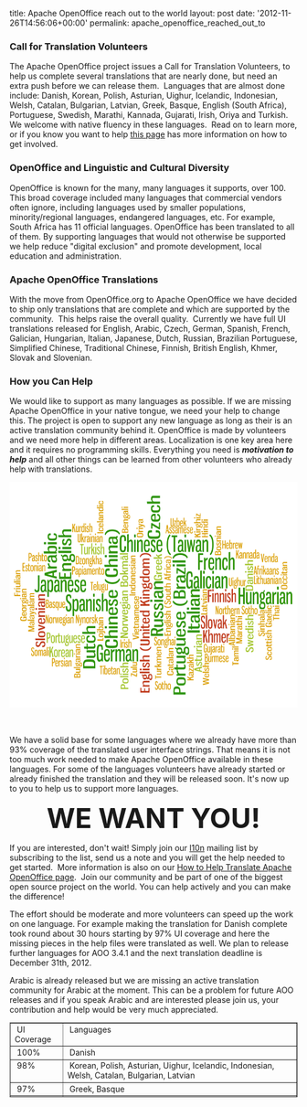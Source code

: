 title: Apache OpenOffice reach out to the world
layout: post
date: '2012-11-26T14:56:06+00:00'
permalink: apache_openoffice_reached_out_to

<h3>Call for Translation Volunteers <br /></h3> 
  <p>The Apache OpenOffice project issues a Call for Translation Volunteers, to help us complete several translations that are nearly done, but need an extra push before we can release them.&nbsp; Languages that are almost done include: Danish, Korean, Polish, Asturian, Uighur, Icelandic, Indonesian, Welsh, Catalan, Bulgarian, Latvian, Greek, Basque, English (South Africa), Portuguese, Swedish, Marathi, Kannada, Gujarati, Irish, Oriya and Turkish.&nbsp; We welcome with native fluency in these languages.&nbsp; Read on to learn more, or if you know you want to help <a href="http://openoffice.apache.org/translate.html">this page</a> has more information on how to get involved. <br /></p> 
  <h3>OpenOffice and Linguistic and Cultural Diversity<br /></h3> 
  <p>OpenOffice is known for the many, many languages it supports, over 100.&nbsp; This broad coverage included many languages that commercial vendors often ignore, including languages used by smaller populations, minority/regional languages, endangered languages, etc. For example, South Africa has 11 official languages. 
OpenOffice has been translated to all of them. By supporting languages that would 
not otherwise be supported we help reduce &quot;digital exclusion&quot; and promote 
development, local education and administration.</p> 
  <h3>Apache OpenOffice Translations<br /></h3> 
  <p>With the move from OpenOffice.org to Apache OpenOffice we have decided to ship only translations that are complete and which are supported by the community.&nbsp; This helps raise the overall quality.&nbsp; Currently we have full UI translations released for English, Arabic, Czech, German, Spanish, French, Galician, Hungarian, Italian, Japanese, 
        Dutch, Russian, Brazilian Portuguese, Simplified Chinese, Traditional Chinese, Finnish, British English, Khmer, Slovak and Slovenian.</p> 
  <h3>How you Can Help <br /></h3> 
  <p> </p> 
  <p>We would like to support as many languages as possible. If we are missing Apache OpenOffice in your native tongue, we need your help to change this. The project is open to support any new language as long as their is an active translation community behind it. OpenOffice is made by volunteers and we need more help in different areas. Localization is one key area here and it requires no programming skills. Everything you need is <em><strong>motivation to help</strong></em> and all other things can be learned from other volunteers who already help with translations.</p> 
  <p align="center">
   <img width="686" height="395" src="../images/blog/ apache_openoffice_reached_out_to_the_world_wordmesh.png" />
   </p> 
   <br />
  <p> We have a solid base for some languages where we already have more than 93% coverage of the translated user interface strings. That means it is not too much work needed to make Apache OpenOffice available in these languages. For some of the languages volunteers have already started or already finished the translation and they will be released soon. It's now up to you to help us to support more languages.</p> 
  <p align="center"><strong><font size="7">WE WANT YOU!</font></strong> <br /></p> 
  <p>If you are interested, don't wait! Simply join our <a href="l10n@openoffice.apache.org">l10n</a> mailing list by subscribing to the list, send us a note and you will get the help needed to get started.&nbsp; More information is also on our <a href="http://openoffice.apache.org/translate.html">How to Help Translate Apache OpenOffice page</a>.&nbsp; Join our community and be part of one of the biggest open source project on the world. You can help actively and you can make the difference! </p> 
  <p>The effort should be moderate and more volunteers can speed up the work on one language. For example making the translation for Danish complete took round about 30 hours starting by 97% UI coverage and here the missing pieces in the help files were translated as well. We plan to release further languages for AOO 3.4.1 and the next translation deadline is December 31th, 2012. </p> 
  <p>Arabic is already released but we are missing an active translation community for Arabic at the moment. This can be a problem for future AOO releases and if you speak Arabic and are interested please join us, your contribution and help would be very much appreciated.<br /></p> 
  <p> </p> 
  <table width="822" cellspacing="1" cellpadding="1" border="1" height="131" align="center"> 
    <tbody> 
      <tr> 
        <td valign="top">&nbsp;UI Coverage<br /></td> 
        <td valign="top">&nbsp;Languages<br /></td> 
      </tr> 
      <tr> 
        <td>&nbsp;100%<br /></td> 
        <td>&nbsp;Danish<br /></td> 
      </tr> 
      <tr> 
        <td valign="top">&nbsp;98%<br /></td> 
        <td valign="top">&nbsp;Korean, Polish, Asturian, Uighur, Icelandic, Indonesian, Welsh, Catalan, Bulgarian, Latvian<br /></td> 
      </tr> 
      <tr> 
        <td>&nbsp;97%</td> 
        <td>&nbsp;Greek, Basque</td> 
      </tr> 
      <tr> 
        <td>&nbsp;96%</td> 
        <td>&nbsp;English (South Africa)</td> 
      </tr> 
      <tr> 
        <td>&nbsp;95%</td> 
        <td>&nbsp;Portuguese, Swedish, Marathi, Kannada, Gujarati, Irish, Oriya</td> 
      </tr> 
      <tr> 
        <td>&nbsp;93%</td> 
        <td>&nbsp;Turkish</td> 
      </tr> 
    </tbody> 
  </table>
